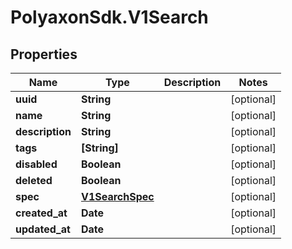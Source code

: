 # PolyaxonSdk.V1Search

## Properties

Name | Type | Description | Notes
------------ | ------------- | ------------- | -------------
**uuid** | **String** |  | [optional] 
**name** | **String** |  | [optional] 
**description** | **String** |  | [optional] 
**tags** | **[String]** |  | [optional] 
**disabled** | **Boolean** |  | [optional] 
**deleted** | **Boolean** |  | [optional] 
**spec** | [**V1SearchSpec**](V1SearchSpec.md) |  | [optional] 
**created_at** | **Date** |  | [optional] 
**updated_at** | **Date** |  | [optional] 


